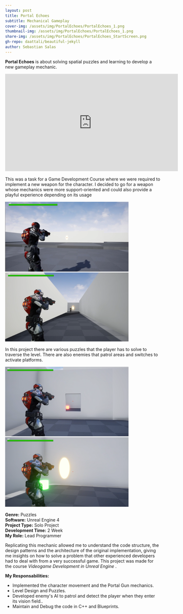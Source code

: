 ```yaml
---
layout: post
title: Portal Echoes
subtitle: Mechanical Gameplay
cover-img: /assets/img/PortalEchoes/PortalEchoes_1.png
thumbnail-img: /assets/img/PortalEchoes/PortalEchoes_1.png
share-img: /assets/img/PortalEchoes/PortalEchoes_StartScreen.png
gh-repo: daattali/beautiful-jekyll
author: Sebastian Salas
---
```


**Portal Echoes** is about solving spatial puzzles and learning to develop a new gameplay mechanic.
<br>

<iframe width="560" height="315" src="https://www.youtube.com/embed/PO2p3l63-PI" frameborder="0" allow="accelerometer; autoplay; clipboard-write; encrypted-media; gyroscope; picture-in-picture" allowfullscreen></iframe>

This was a task for a Game Development Course where we were required to implement a new weapon for the character. I decided to go for a weapon whose mechanics were more support-oriented and could also provide a playful experience depending on its usage

<div class="row">
  <div class="column">
    <img src="/assets/img/PortalEchoes/PortalEchoes_1.png" width="400" /> 
    </div>
    <div class="column">
      <img src="/assets/img/PortalEchoes/PortalEchoes_2.png" width="400" /> 
    </div>
</div>

In this project there are various puzzles that the player has to solve to traverse the level. There are also enemies that patrol areas and switches to activate platforms.

<div class="row">
  <div class="column">
    <img src="/assets/img/PortalEchoes/PortalEchoes_3.png" width="400" /> 
    </div>
    <div class="column">
      <img src="/assets/img/PortalEchoes/PortalEchoes_4.png" width="400" /> 
    </div>
</div>

**Genre:** Puzzles\
**Software:** Unreal Engine 4\
**Project Type:** Solo Project\
**Development Time:** 2 Week\
**My Role:** Lead Programmer


Replicating this mechanic allowed me to understand the code structure, the design patterns and the architecture of the original implementation, giving me insights on how to solve a problem that other experienced developers had to deal with from a very successful game.
This project was made for the course *Videogame Development in Unreal Engine* .

**My Responsabilities:**
* Implemented the character movement and the Portal Gun mechanics.
* Level Design and Puzzles.
* Developed enemy's AI to patrol and detect the player when they enter its vision field..
* Maintain and Debug the code in C++ and Blueprints.
